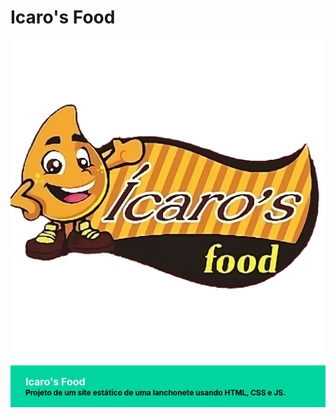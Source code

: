 # Icaro's Food
![Logo Icaro's Food](./img/logo.png)

<div style="background-color: #00d5a0; color: #ffffff; padding: 16px 24px;">
 <div style="font-size: 16px; font-weight: bold;"> Icaro's Food</div>
 <div style="font-size: 12px; font-weight: bold; color:#000000;">
Projeto de um site estático de uma lanchonete usando HTML, CSS e JS.
 </div>
</div>

